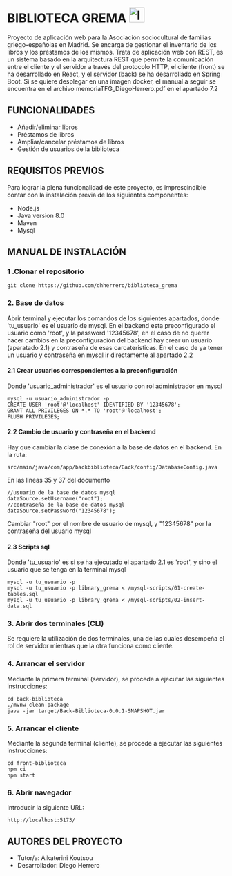 
# BIBLIOTECA GREMA   <img src="https://encrypted-tbn0.gstatic.com/images?q=tbn:ANd9GcQK1EXoz3XJaySWZve9D05r3nb4zXsfVW2NphmTbOtr8KVs2JVbFze83CdBuCPJc_J9gkk&usqp=CAU" alt="libro" width="35">
Proyecto de aplicación web para la Asociación sociocultural de familias griego-españolas en Madrid. Se encarga de gestionar el inventario de los libros y los préstamos de los mismos. 
Trata de aplicación web con REST, es un sistema basado en la arquitectura REST que permite la comunicación entre el cliente y el servidor a través del protocolo HTTP, el cliente (front) se ha desarrollado en React, y el servidor (back) se ha desarrollado en Spring Boot. Si se quiere desplegar en una imagen docker, el manual a seguir se encuentra en el archivo memoriaTFG_DiegoHerrero.pdf en el apartado 7.2

## FUNCIONALIDADES 
- Añadir/eliminar libros
- Préstamos de libros
- Ampliar/cancelar préstamos de libros
- Gestión de usuarios de la biblioteca
## REQUISITOS PREVIOS
  Para lograr la plena funcionalidad de este proyecto, es imprescindible contar con la instalación previa de los siguientes componentes:
- Node.js
- Java version 8.0
- Maven 
- Mysql

## MANUAL DE INSTALACIÓN
### 1 .Clonar el repositorio
```
git clone https://github.com/dhherrero/biblioteca_grema
```
### 2. Base de datos
Abrir terminal y ejecutar los comandos de los siguientes apartados, donde 'tu_usuario' es el usuario de mysql. En el backend esta preconfigurado el usuario como 'root', y la password '12345678', en el caso de no querer hacer cambios en la preconfiguración del backend hay crear un usuario (aparatado 2.1) y contraseña de esas carcateristicas. En el caso de ya tener un usuario y contraseña en mysql ir directamente al apartado 2.2
#### 2.1 Crear usuarios correspondientes a la preconfiguración
Donde 'usuario_administrador' es el usuario con rol administrador en mysql
```
mysql -u usuario_administrador -p
CREATE USER 'root'@'localhost' IDENTIFIED BY '12345678';
GRANT ALL PRIVILEGES ON *.* TO 'root'@'localhost';
FLUSH PRIVILEGES;
```
#### 2.2 Cambio de usuario y contraseña en el backend
Hay que cambiar la clase de conexión a la base de datos en el backend. En la ruta:
```
src/main/java/com/app/backbiblioteca/Back/config/DatabaseConfig.java
```
En las lineas 35 y 37 del documento
````
//usuario de la base de datos mysql
dataSource.setUsername("root");
//contraseña de la base de datos mysql
dataSource.setPassword("12345678");
````
Cambiar "root" por el nombre de usuario de mysql, y "12345678" por la contraseña del usuario mysql
#### 2.3 Scripts sql
Donde 'tu_usuario' es si se ha ejecutado el apartado 2.1 es 'root', y sino el usuario que se tenga en la terminal mysql
```
mysql -u tu_usuario -p
mysql -u tu_usuario -p library_grema < /mysql-scripts/01-create-tables.sql
mysql -u tu_usuario -p library_grema < /mysql-scripts/02-insert-data.sql

```
### 3. Abrir dos terminales (CLI)
Se requiere la utilización de dos terminales, una de las cuales desempeña el rol de servidor mientras que la otra funciona como cliente.

### 4. Arrancar el servidor
Mediante la primera terminal (servidor), se procede a ejecutar las siguientes instrucciones:
```
cd back-biblioteca
./mvnw clean package
java -jar target/Back-Biblioteca-0.0.1-SNAPSHOT.jar
```
### 5. Arrancar el cliente
Mediante la segunda terminal (cliente), se procede a ejecutar las siguientes instrucciones:
```
cd front-biblioteca
npm ci
npm start
```
### 6. Abrir navegador
Introducir la siguiente URL:
```
http://localhost:5173/
```

## AUTORES DEL PROYECTO
- Tutor/a: Aikaterini Koutsou
- Desarrollador: Diego Herrero
